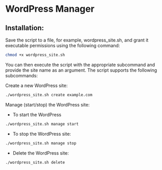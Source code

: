 # WordPress Manager

## Installation:

Save the script to a file, for example, wordpress_site.sh, and grant it executable permissions using the following command:

```bash
chmod +x wordpress_site.sh
```
You can then execute the script with the appropriate subcommand and provide the site name as an argument. The script supports the following subcommands:

Create a new WordPress site:
```bash
./wordpress_site.sh create example.com
```

Manage (start/stop) the WordPress site:
- To start the WordPress
```bash
./wordpress_site.sh manage start
```

- To stop the WordPress site:
```bash
./wordpress_site.sh manage stop
```

- Delete the WordPress site:
```bash
./wordpress_site.sh delete
```